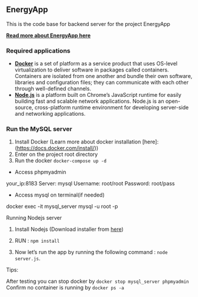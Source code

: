 ## EnergyApp

This is the code base for backend server for the project EnergyApp

**[Read more about EnergyApp here](EnergyAppManuals.md)**

### **Required applications**

*   **[Docker](https://www.docker.com/products/docker-desktop)** is a set of platform as a service product that uses OS-level virtualization to deliver software in packages called containers. Containers are isolated from one another and bundle their own software, libraries and configuration files; they can communicate with each other through well-defined channels.
*   **[Node.js](https://nodejs.org/en/)** is a platform built on Chrome’s JavaScript runtime for easily building fast and scalable network applications. Node.js is an open-source, cross-platform runtime environment for developing server-side and networking applications.


### **Run the MySQL server**

1.  Install Docker (Learn more about docker installation [here]:(https://docs.docker.com/install/))
2.  Enter on the project root directory 
3.  Run the docker `docker-compose up -d`

*   Access phpmyadmin

your\_ip:8183
Server: mysql
Username: root/root
Password: root/pass

*   Access mysql on terminal(if needed)

 docker exec -it mysql_server mysql -u root -p

Running Nodejs server
1. Install Nodejs (Download installer from [here](https://nodejs.org/en/download/))

2. RUN : `npm install`

3. Now let’s run the app by running the following command : `node server.js`.

Tips:

After testing you can stop docker by `docker stop mysql_server phpmyadmin`
Confirm no container is running by `docker ps -a`
